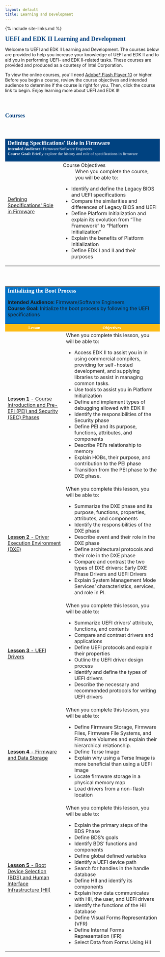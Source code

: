 ```yaml
---
layout: default
title: Learning and Development
---
```

{% include site-links.md %}

<MTMarkdownOptions output='html4'>
<span style="text-align: center; font-style: normal; font-family: Verdana; color: #004280; font-size: 15pt; font-weight: bold">
				UEFI and EDK II Learning and Development</span>
				<p>Welcome to UEFI and EDK II Learning and Development. The 
				courses below are provided to help you increase your knowledge 
				of UEFI and EDK II and to aid you in performing UEFI- and EDK 
				II-related tasks. These courses are provided and produced as a 
				courtesy of Intel Corporation. </p>
				<p>To view the online courses, you'll need
				<a class="external text" title="https://github.com/tianocore-docs/Training/raw/master/Online/Flash_Instructions.pdf" rel="nofollow" href="https://github.com/tianocore-docs/Training/raw/master/Online/Flash_Instructions.pdf">
				Adobe* Flash Player 10</a> or higher. Before you begin a course, 
				review the course objectives and intended audience to determine 
				if the course is right for you. Then, click the course link to 
				begin. Enjoy learning more about UEFI and EDK II! </p>
				<p><br>
&nbsp;</p>
				<p>
				<span style="text-align: center; font-style: normal; font-family: Verdana; color: #004280; font-size: 14pt; font-weight: bold">
				Courses</span> </p>
				<p><br>
&nbsp;</p>
				<div class="t_projects">
					<table>
						<tr>
							<td style="background-color: #004280" colSpan="2">
							<span style="text-align: left; font-style: normal; font-family: Verdana; color: white; font-size: 14pt; font-weight: bold; margin-top: 0px; margin-bottom: 0px">
							Defining Specifications' Role in Firmware </span>
							<span style="text-align: left; font-style: normal; font-family: Verdana; color: white; font-size: 10pt; margin-top: 0px; margin-bottom: 0px">
							<p style="margin-top: 0px; margin-bottom: 0px"><b>
							Intended Audience:</b> Firmware/Software Engineers
							</p>
							<p style="margin-top: 0px; margin-bottom: 0px"><b>
							Course Goal:</b> Briefly explore the history and 
							role of specifications in firmware </p>
							<p></span></td>
						</tr>
						<tr>
							<td><br>
							<span class="extlink">
							<a class="external text" title="http://sourceforge.net/projects/edk2/files/Training/SpecIntro/Defining_Specifications_Role_in_Firmware.htm/download" rel="nofollow" href="http://sourceforge.net/projects/edk2/files/Training/SpecIntro/Defining_Specifications_Role_in_Firmware.htm/download">
							Defining Specifications' Role in Firmware</a></span>
							<p><br>
&nbsp;</td>
							<td>
							<dl>
								<dt>Course Objectives</dt>
								<dd>When you complete the course, you will be 
								able to: </dd>
							</dl>
							<ul>
								<li>Identify and define the Legacy BIOS and UEFI 
								specifications </li>
								<li>Compare the similarities and differences of 
								Legacy BIOS and UEFI </li>
								<li>Define Platform Initialization and explain 
								its evolution from “The Framework” to “Platform 
								Initialization” </li>
								<li>Explain the benefits of Platform 
								Initialization </li>
								<li>Define EDK I and II and their purposes </li>
							</ul>
							</td>
						</tr>
					</table>
					<p><br>
&nbsp;</p>
					<table>
						<tr>
							<td style="background-color: #0071c5" colSpan="2">
							<span style="text-align: left; font-style: normal; font-family: Verdana; color: white; font-size: 14pt; font-weight: bold">
							Initializing the Boot Process </span>
							<p>
							<span style="text-align: left; font-style: normal; font-family: Verdana; color: white; font-size: 10pt">
							</p>
							<p style="margin-top: 0px; margin-bottom: 0px"><b>
							Intended Audience:</b> Firmware/Software Engineers
							</p>
							<p style="margin-top: 0px; margin-bottom: 0px"><b>
							Course Goal:</b> Initialize the boot process by 
							following the UEFI specifications </p>
							<p></span></td>
						</tr>
						<tr style="background-color: #fdbb13">
							<th style="background-color: #fdbb13">
							<span style="text-align: left; font-family: Verdana; color: white; font-size: 10pt">
							Lesson </span></th>
							<th style="background-color: #fdbb13">
							<span style="text-align: left; font-family: Verdana; color: white; font-size: 10pt">
							Objectives </span></th>
						</tr>
						<tr>
							<td>
							<a class="external text" title="http://sourceforge.net/projects/edk2/files/Training/Lesson1/Lesson_1_PEI_and_Course_Intro.htm/download" rel="nofollow" href="http://sourceforge.net/projects/edk2/files/Training/Lesson1/Lesson_1_PEI_and_Course_Intro.htm/download">
							<b>Lesson 1</b> - Course Introduction and Pre-EFI 
							(PEI) and Security (SEC) Phases </a></td>
							<td>When you complete this lesson, you will be able 
							to:
							<ul>
								<li>Access EDK II to assist you in in using 
								commercial compilers, providing for self-hosted 
								development, and supplying libraries to assist 
								in managing common tasks. </li>
								<li>Use tools to assist you in Platform 
								Initialization </li>
								<li>Define and implement types of debugging 
								allowed with EDK II </li>
								<li>Identify the responsibilities of the 
								Security phase </li>
								<li>Define PEI and its purpose, functions, 
								attributes, and components </li>
								<li>Describe PEI’s relationship to memory </li>
								<li>Explain HOBs, their purpose, and 
								contribution to the PEI phase </li>
								<li>Transition from the PEI phase to the DXE 
								phase. </li>
							</ul>
							</td>
						</tr>
						<tr>
							<td>
							<a class="external text" title="http://sourceforge.net/projects/edk2/files/Training/Lesson2/Lesson_2_DXE.htm/download" rel="nofollow" href="http://sourceforge.net/projects/edk2/files/Training/Lesson2/Lesson_2_DXE.htm/download">
							<b>Lesson 2</b> - Driver Execution Environment (DXE)</a>
							</td>
							<td>When you complete this lesson, you will be able 
							to:
							<ul>
								<li>Summarize the DXE phase and its purpose, 
								functions, properties, attributes, and 
								components </li>
								<li>Identify the responsibilities of the DXE 
								phase </li>
								<li>Describe event and their role in the DXE 
								phase </li>
								<li>Define architectural protocols and their 
								role in the DXE phase </li>
								<li>Compare and contrast the two types of DXE 
								drivers: Early DXE Phase Drivers and UEFI 
								Drivers </li>
								<li>Explain System Management Mode Services’ 
								characteristics, services, and role in PI. </li>
							</ul>
							</td>
						</tr>
						<tr>
							<td>
							<a class="external text" title="http://sourceforge.net/projects/edk2/files/Training/Lesson3/Lesson_3_UEFI_Drivers.htm/download" rel="nofollow" href="http://sourceforge.net/projects/edk2/files/Training/Lesson3/Lesson_3_UEFI_Drivers.htm/download">
							<b>Lesson 3</b> - UEFI Drivers</a> </td>
							<td>When you complete this lesson, you will be able 
							to:
							<ul>
								<li>Summarize UEFI drivers’ attribute, 
								functions, and contents </li>
								<li>Compare and contrast drivers and 
								applications </li>
								<li>Define UEFI protocols and explain their 
								properties </li>
								<li>Outline the UEFI driver design process </li>
								<li>Identify and define the types of UEFI 
								drivers </li>
								<li>Describe the necessary and recommended 
								protocols for writing UEFI drivers 
								</li>
							</ul>
							</td>
						</tr>
						<tr>
							<td>
							<a class="external text" title="http://sourceforge.net/projects/edk2/files/Training/Lesson4/Lesson_4_Firmware_Storage.htm/download" rel="nofollow" href="http://sourceforge.net/projects/edk2/files/Training/Lesson4/Lesson_4_Firmware_Storage.htm/download">
							<b>Lesson 4</b> - Firmware and Data Storage</a> </td>
							<td>When you complete this lesson, you will be able 
							to:
							<ul>
								<li>Define Firmware Storage, Firmware Files, 
								Firmware File Systems, and Firmware Volumes and 
								explain their hierarchical relationship. </li>
								<li>Define Terse Image </li>
								<li>Explain why using a Terse Image is more 
								beneficial than using a UEFI Image </li>
								<li>Locate firmware storage in a physical memory 
								map </li>
								<li>Load drivers from a non-flash location </li>
							</ul>
							</td>
						</tr>
						<tr>
							<td>
							<a class="external text" title="http://sourceforge.net/projects/edk2/files/Training/Lesson5/Lesson_5_BDS_HII.htm/download" rel="nofollow" href="http://sourceforge.net/projects/edk2/files/Training/Lesson5/Lesson_5_BDS_HII.htm/download">
							<b>Lesson 5</b> - Boot Device Selection (BDS) and 
							Human Interface Infrastructure (HII)</a> </td>
							<td>When you complete this lesson, you will be able 
							to:
							<ul>
								<li>Explain the primary steps of the BDS Phase 
								</li>
								<li>Define BDS’s goals </li>
								<li>Identify BDS’ functions and components </li>
								<li>Define global defined variables </li>
								<li>Identify a UEFI device path </li>
								<li>Search for handles in the handle database 
								</li>
								<li>Define HII and identify its components </li>
								<li>Explain how data communicates with HII, the 
								user, and UEFI drivers </li>
								<li>Identify the functions of the HII database 
								</li>
								<li>Define Visual Forms Representation (VFR) 
								</li>
								<li>Define Internal Forms Representation (IFR) 
								</li>
								<li>Select Data from Forms Using HII </li>
							</ul>
							</td>
						</tr>
					</table>
				</div>


</MTMarkdownOptions>
